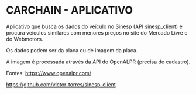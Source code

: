 # CARCHAIN - APLICATIVO

Aplicativo que busca os dados do veículo no Sinesp (API sinesp_client) e procura veiculos similares com menores preços no site do Mercado Livre e do Webmotors.

Os dados podem ser da placa ou de imagem da placa.

A imagem é processada através da API do OpenALPR (precisa de cadastro).

Fontes:
https://www.openalpr.com/

https://github.com/victor-torres/sinesp-client




